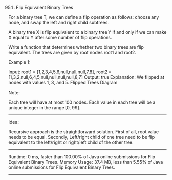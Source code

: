 951. Flip Equivalent Binary Trees

For a binary tree T, we can define a flip operation as follows: choose any node, and swap the left and right child subtrees.

A binary tree X is flip equivalent to a binary tree Y if and only if we can make X equal to Y after some number of flip operations.

Write a function that determines whether two binary trees are flip equivalent.  The trees are given by root nodes root1 and root2.

 

Example 1:

Input: root1 = [1,2,3,4,5,6,null,null,null,7,8], root2 = [1,3,2,null,6,4,5,null,null,null,null,8,7]
Output: true
Explanation: We flipped at nodes with values 1, 3, and 5.
Flipped Trees Diagram
 

Note:

Each tree will have at most 100 nodes.
Each value in each tree will be a unique integer in the range [0, 99].

--------------------------------

Idea:

Recursive approach is the straightforward solution. First of all, root value needs to be equal. Secondly, Left/right child of one tree need to be flip equivalent to the left/right or right/left child of the other tree.

--------------------------------

Runtime: 0 ms, faster than 100.00% of Java online submissions for Flip Equivalent Binary Trees.
Memory Usage: 37.4 MB, less than 5.55% of Java online submissions for Flip Equivalent Binary Trees.

--------------------------------


 